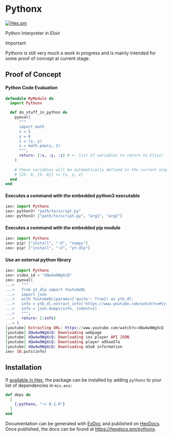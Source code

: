 # Pythonx

[![Hex.pm](https://img.shields.io/hexpm/v/pythonx.svg?style=flat&color=blue)](https://hex.pm/packages/pythonx)

Python Interpreter in Elixir

> [!IMPORTANT]
> Pythonx is still very much a work in progress and is mainly intended for some proof of concept at current stage. 

## Proof of Concept

#### Python Code Evaluation
```elixir
defmodule MyModule do
  import Pythonx

  def do_stuff_in_python do
    pyeval(
      """
      import math
      x = 5
      y = 6
      z = (x, y)
      x = math.pow(x, 2)
      """,
      return: [:x, :y, :z] # <- list of variables to return to Elixir
    )
    
    # these variables will be automatically defined in the current scope
    # {25, 6, {5, 6}} == {x, y, z}
  end
end
```

#### Executes a command with the embedded python3 executable

```elixir
iex> import Pythonx
iex> python3! "path/to/script.py"
iex> python3! ["path/to/script.py", "arg1", "arg2"]
```

#### Executes a command with the embedded pip module

```elixir
iex> import Pythonx
iex> pip! ["install", "-U", "numpy"]
iex> pip! ["install", "-U", "yt-dlp"]
```

#### Use an external python library

```elixir
iex> import Pythonx
iex> video_id = "dQw4w9WgXcQ"
iex> pyeval(
...>   """
...>   from yt_dlp import YoutubeDL
...>   import json
...>   with YoutubeDL(params={'quite': True}) as ytb_dl:
...>   info = ytb_dl.extract_info('https://www.youtube.com/watch?v=#{video_id}', download=False)
...>   info = json.dumps(info, indent=2)
...>   """,
...>   return: [:info]
...> )
[youtube] Extracting URL: https://www.youtube.com/watch?v=dQw4w9WgXcQ
[youtube] dQw4w9WgXcQ: Downloading webpage
[youtube] dQw4w9WgXcQ: Downloading ios player API JSON
[youtube] dQw4w9WgXcQ: Downloading player a95aa57a
[youtube] dQw4w9WgXcQ: Downloading m3u8 information
iex> IO.puts(info)
```

## Installation

If [available in Hex](https://hex.pm/docs/publish), the package can be installed
by adding `pythonx` to your list of dependencies in `mix.exs`:

```elixir
def deps do
  [
    {:pythonx, "~> 0.1.0"}
  ]
end
```

Documentation can be generated with [ExDoc](https://github.com/elixir-lang/ex_doc)
and published on [HexDocs](https://hexdocs.pm). Once published, the docs can
be found at <https://hexdocs.pm/pythonx>.

